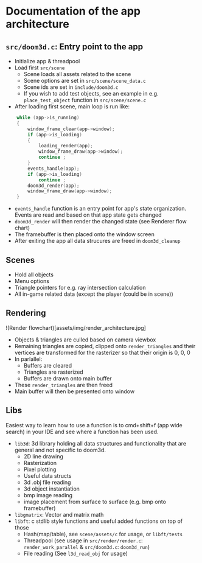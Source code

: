 # Documentation of the app architecture

## `src/doom3d.c`: Entry point to the app

- Initialize app & threadpool
- Load first `src/scene`
  - Scene loads all assets related to the scene
  - Scene options are set in `src/scene/scene_data.c`
  - Scene ids are set in `include/doom3d.c`
  - If you wish to add test objects, see an example in e.g. `place_test_object` function in `src/scene/scene.c`
- After loading first scene, main loop is run like:

```c
	while (app->is_running)
	{
		window_frame_clear(app->window);
		if (app->is_loading)
		{
			loading_render(app);
			window_frame_draw(app->window);
			continue ;
		}
		events_handle(app);
		if (app->is_loading)
			continue ;
		doom3d_render(app);
		window_frame_draw(app->window);
	}
```

- `events_handle` function is an entry point for app's state organization. Events are read and based on that app state gets changed
- `doom3d_render` will then render the changed state (see Renderer flow chart)
- The framebuffer is then placed onto the window screen
- After exiting the app all data strucures are freed in `doom3d_cleanup`

## Scenes

- Hold all objects
- Menu options
- Triangle pointers for e.g. ray intersection calculation
- All in-game related data (except the player (could be in scene))

## Rendering

!(Render flowchart)[assets/img/render_architecture.jpg]

- Objects & triangles are culled based on camera viewbox
- Remaining triangles are copied, clipped onto `render_triangles` and their vertices are transformed for the rasterizer so that their origin is 0, 0, 0
- In parlallel:
  - Buffers are cleared
  - Triangles are rasterized
  - Buffers are drawn onto main buffer
- These `render_triangles` are then freed
- Main buffer will then be presented onto window

## Libs

Easiest way to learn how to use a function is to cmd+shift+f (app wide search) in your IDE and see where a function has been used.

- `lib3d`: 3d library holding all data structures and functionality that are general and not specific to doom3d.
  - 2D line drawing
  - Rasterization
  - Pixel plotting
  - Useful data structs
  - 3d .obj file reading
  - 3d object instantiation
  - bmp image reading
  - image placement from surface to surface (e.g. bmp onto framebuffer)
- `libgmatrix`: Vector and matrix math
- `libft`: c stdlib style functions and useful added functions on top of those
  - Hash(map/table), see `scene/assets/c` for usage, or `libft/tests`
  - Threadpool (see usage in `src/render/render.c`: `render_work_parallel` & `src/doom3d.c`: `doom3d_run`)
  - File reading (See `l3d_read_obj` for usage)
